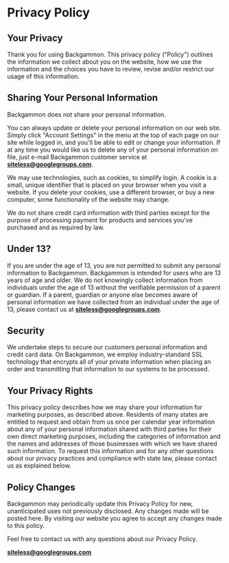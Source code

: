 # Privacy Policy

## Your Privacy

Thank you for using Backgammon. This privacy policy ("Policy") outlines the information we collect about you on the website, how we use the information and the choices you have to review, revise and/or restrict our usage of this information.

## Sharing Your Personal Information

Backgammon does not share your personal information.

You can always update or delete your personal information on our web site. Simply click "Account Settings" in the menu at the top of each page on our site while logged in, and you'll be able to edit or change your information. If at any time you would like us to delete any of your personal information on file, just e-mail Backgammon customer service at **siteless@googlegroups.com**.

We may use technologies, such as cookies, to simplify login. A cookie is a small, unique identifier that is placed on your browser when you visit a website. If you delete your cookies, use a different browser, or buy a new computer, some functionality of the website may change.

We do not share credit card information with third parties except for the purpose of processing payment for products and services you've purchased and as required by law.

## Under 13?

If you are under the age of 13, you are not permitted to submit any personal information to Backgammon. Backgammon is intended for users who are 13 years of age and older. We do not knowingly collect information from individuals under the age of 13 without the verifiable permission of a parent or guardian. If a parent, guardian or anyone else becomes aware of personal information we have collected from an individual under the age of 13, please contact us at **siteless@googlegroups.com**.

## Security

We undertake steps to secure our customers personal information and credit card data. On Backgammon, we employ industry-standard SSL technology that encrypts all of your private information when placing an order and transmitting that information to our systems to be processed.

## Your Privacy Rights

This privacy policy describes how we may share your information for marketing purposes, as described above. Residents of many states are entitled to request and obtain from us once per calendar year information about any of your personal information shared with third parties for their own direct marketing purposes, including the categories of information and the names and addresses of those businesses with which we have shared such information. To request this information and for any other questions about our privacy practices and compliance with state law, please contact us as explained below.

## Policy Changes

Backgammon may periodically update this Privacy Policy for new, unanticipated uses not previously disclosed. Any changes made will be posted here. By visiting our website you agree to accept any changes made to this policy.

Feel free to contact us with any questions about our Privacy Policy.

**siteless@googlegroups.com**
